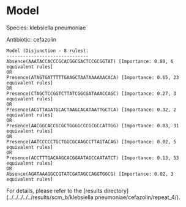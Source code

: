 
# Model

Species: klebsiella pneumoniae

Antibiotic: cefazolin

```
Model (Disjunction - 8 rules):
------------------------------
Absence(AAATACCACCCGCACGGCGACTCCGCGGTAT) [Importance: 0.80, 6 equivalent rules]
OR
Presence(ATAGTGATTTTTGAAGCTAATAAAAAACACA) [Importance: 0.65, 23 equivalent rules]
OR
Presence(CTAGCTCCGGTCTTATCGGCGATAAACCAGC) [Importance: 0.27, 3 equivalent rules]
OR
Presence(ACGTTAGATGCACTAAGCACATAATTGCTCA) [Importance: 0.32, 2 equivalent rules]
OR
Presence(AACGGCACCGCGCTGGGGCCCGCGCCATTGG) [Importance: 0.03, 31 equivalent rules]
OR
Presence(AATCCCCCTGCTGGCGCAAGCCTTAGTACAG) [Importance: 0.02, 5 equivalent rules]
OR
Presence(ACCTTTGACAAGCACGGAATAGCCAATATCT) [Importance: 0.13, 53 equivalent rules]
OR
Absence(AGATAAAGGCCGTATCGATAGCCAGGTGGCG) [Importance: 0.02, 3 equivalent rules]

```

For details, please refer to the [results directory](../../../../../results/scm_b/klebsiella pneumoniae/cefazolin/repeat_4/).

